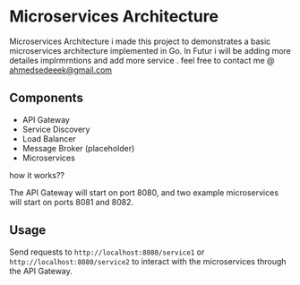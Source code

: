 # Microservices Architecture
 Microservices Architecture
i made this project to  demonstrates a basic microservices architecture implemented in Go.
In Futur i will be adding more detailes implrmrntions and add
more service .
feel free to contact me @ ahmedsedeeek@gmail.com


## Components

- API Gateway
- Service Discovery
- Load Balancer
- Message Broker (placeholder)
- Microservices


how it works??

The API Gateway will start on port 8080, and two example microservices will start on ports 8081 and 8082.
## Usage
Send requests to `http://localhost:8080/service1` or `http://localhost:8080/service2` to interact with the microservices through the API Gateway.
